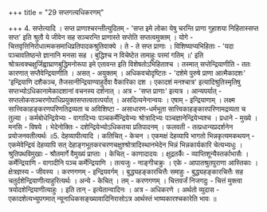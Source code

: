 +++
title = "29 सप्तगत्यधिकरणम्"

+++
4. सप्तेत्यादि । सप्त प्राणाश्चरन्तीत्युदितम् - 'सप्त इमे लोका येषु चरन्ति प्राणा गुहाशया निहितास्सप्त सप्त' इति श्रुतौ ये जीवेन सह सञ्चरन्ति प्राणास्ते सप्तेति सप्तत्वमुक्तम् । योगे - चित्तवृत्तिनिरोधात्मकसमाधिप्रतिपादकश्रुतिवाक्ये । ते - ते सप्त प्राणाः । विशिष्याप्यभिहिताः - 'यदा पञ्चावतिष्ठन्ते ज्ञानानि मनसा सह । बुद्धिश्च न विचेष्टेत तामाहुः परमां गतिम् ॥' इति श्रोत्रत्वक्चक्षुर्जिह्वाघ्राणबुद्धिमनोरूपा इमे एतावन्त इति विशेषतोऽभिहिताश्च । तस्मात् सप्तेन्द्रियाणीति - ततः कारणात् सप्तैवेन्द्रियाणीति । असत् - अयुक्तम् । अधिकवचोदृष्टितः - 'दशेमे पुरुषे प्राणा आत्मैकादशः' 'इन्द्रियाणि दशैकञ्च, तैजसानीन्द्रियाण्याहुर्देवा वैकारिका दश । एकादशं मनश्चात्र' इत्यादिश्रुतिस्मृतिषु सप्तभ्योऽधिकानामेकादशानां वचनस्य दर्शनात् । अत्र - 'सप्त प्राणाः' इत्यत्र । आन्यपर्यात् - सप्तलोकसञ्चरणोपाधिप्रयुक्तसप्तत्वतात्पर्यात् । असदित्यनेनान्वयः । एषाम् - इन्द्रियाणाम् । लक्ष्म सात्त्विकाहङ्करणपरिणतिद्रव्यता च अविशिष्टा - असाधारण-धर्मभूता सात्त्विकाहङ्कारपरिणामद्रव्यता च तुल्या । कर्मबोधेन्द्रियेभ्यः - वागादिभ्यः पञ्चकर्मेन्द्रियेभ्यः श्रोत्रादिभ्यः पञ्चज्ञानेन्द्रियेभ्यश्च । प्रधाने - मुख्ये । मनसि - विषये । भेदेनोक्तिः - दशेन्द्रियेभ्योऽधिकतया प्रतिपादनम् । फलवती - तत्प्रधान्यप्रदर्शनेन प्रयोजनवतीत्यर्थः ॥5. देहव्यापीत्यादि । कतिचित् - केचन । एकमक्षं देहव्यापि भागतो भिन्नकृत्यमकथयन् - एकमेवेन्द्रियं देहव्यापि सत् देहाङ्गभूतकरचरणचक्षुश्श्रोत्रादिस्थानभेदेन भिन्नं भिन्नकार्यकारि चेत्यभ्यधुः । श्रुतिपथविमुखाः - श्रौतमार्गे वैमुख्यं प्राप्ताः । केचित् - काणादादयः । क्षुद्रतर्कैः - व्याप्तिशून्यैस्तर्काभासैः । कर्मेन्द्रियाणि - वागादीनि पञ्च कर्मेन्द्रियाणि । तत्यजुः - नाङ्गीचक्रुः । एके - आपातश्रुतपुराणा आस्तिकाः । क्षेत्रज्ञस्य - जीवस्य । करणगणम् - इन्द्रियवर्गम् । बुद्ध्यहङ्कारचित्तैः समाहुः - बुद्ध्यहङ्कारचित्तैः सह चतुर्दशेन्द्रियाणीत्याहुरित्यर्थः । अन्ये - केचित् । तम् - करणगणम् । चित्तवर्जं निजगदुः - चित्तं मुक्त्वा त्रयोदशेन्द्रियाणीत्याहुः । इति तान् - इत्येतान्वादिनः । अत्र - अधिकरणे । अर्थतो व्युदास - एकादशेत्यभ्युपगमात् न्यूनाधिकसङ्ख्यावादिनिरासोऽत्र आर्थस्तं भाष्यकारश्चकारेति भावः ॥